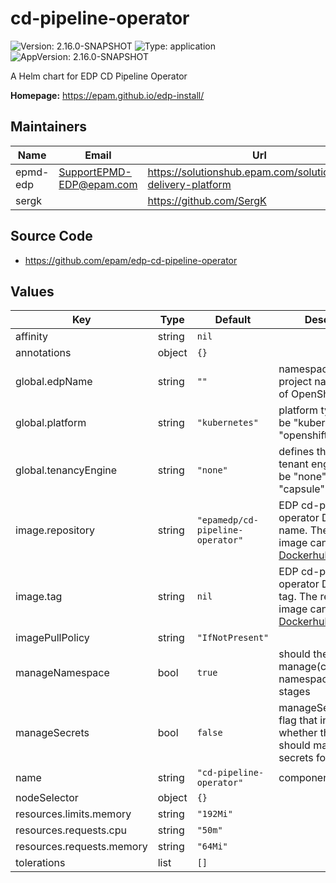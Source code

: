 # cd-pipeline-operator

![Version: 2.16.0-SNAPSHOT](https://img.shields.io/badge/Version-2.16.0--SNAPSHOT-informational?style=flat-square) ![Type: application](https://img.shields.io/badge/Type-application-informational?style=flat-square) ![AppVersion: 2.16.0-SNAPSHOT](https://img.shields.io/badge/AppVersion-2.16.0--SNAPSHOT-informational?style=flat-square)

A Helm chart for EDP CD Pipeline Operator

**Homepage:** <https://epam.github.io/edp-install/>

## Maintainers

| Name | Email | Url |
| ---- | ------ | --- |
| epmd-edp | <SupportEPMD-EDP@epam.com> | <https://solutionshub.epam.com/solution/epam-delivery-platform> |
| sergk |  | <https://github.com/SergK> |

## Source Code

* <https://github.com/epam/edp-cd-pipeline-operator>

## Values

| Key | Type | Default | Description |
|-----|------|---------|-------------|
| affinity | string | `nil` |  |
| annotations | object | `{}` |  |
| global.edpName | string | `""` | namespace or a project name (in case of OpenShift) |
| global.platform | string | `"kubernetes"` | platform type that can be "kubernetes" or "openshift" |
| global.tenancyEngine | string | `"none"` | defines the type of the tenant engine that can be "none", "kiosk" or "capsule" |
| image.repository | string | `"epamedp/cd-pipeline-operator"` | EDP cd-pipeline-operator Docker image name. The released image can be found on [Dockerhub](https://hub.docker.com/r/epamedp/cd-pipeline-operator) |
| image.tag | string | `nil` | EDP cd-pipeline-operator Docker image tag. The released image can be found on [Dockerhub](https://hub.docker.com/r/epamedp/cd-pipeline-operator/tags) |
| imagePullPolicy | string | `"IfNotPresent"` |  |
| manageNamespace | bool | `true` | should the operator manage(create/delete) namespaces for stages |
| manageSecrets | bool | `false` | manageSecrets is a flag that indicates whether the operator should manage secrets for stages |
| name | string | `"cd-pipeline-operator"` | component name |
| nodeSelector | object | `{}` |  |
| resources.limits.memory | string | `"192Mi"` |  |
| resources.requests.cpu | string | `"50m"` |  |
| resources.requests.memory | string | `"64Mi"` |  |
| tolerations | list | `[]` |  |

